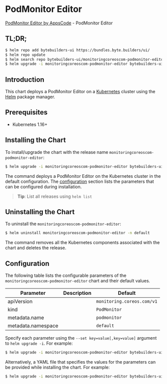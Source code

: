 # PodMonitor Editor

[PodMonitor Editor by AppsCode](https://byte.builders) - PodMonitor Editor

## TL;DR;

```bash
$ helm repo add bytebuilders-ui https://bundles.byte.builders/ui/
$ helm repo update
$ helm search repo bytebuilders-ui/monitoringcoreoscom-podmonitor-editor --version=v0.4.18
$ helm upgrade -i monitoringcoreoscom-podmonitor-editor bytebuilders-ui/monitoringcoreoscom-podmonitor-editor -n default --create-namespace --version=v0.4.18
```

## Introduction

This chart deploys a PodMonitor Editor on a [Kubernetes](http://kubernetes.io) cluster using the [Helm](https://helm.sh) package manager.

## Prerequisites

- Kubernetes 1.16+

## Installing the Chart

To install/upgrade the chart with the release name `monitoringcoreoscom-podmonitor-editor`:

```bash
$ helm upgrade -i monitoringcoreoscom-podmonitor-editor bytebuilders-ui/monitoringcoreoscom-podmonitor-editor -n default --create-namespace --version=v0.4.18
```

The command deploys a PodMonitor Editor on the Kubernetes cluster in the default configuration. The [configuration](#configuration) section lists the parameters that can be configured during installation.

> **Tip**: List all releases using `helm list`

## Uninstalling the Chart

To uninstall the `monitoringcoreoscom-podmonitor-editor`:

```bash
$ helm uninstall monitoringcoreoscom-podmonitor-editor -n default
```

The command removes all the Kubernetes components associated with the chart and deletes the release.

## Configuration

The following table lists the configurable parameters of the `monitoringcoreoscom-podmonitor-editor` chart and their default values.

|     Parameter      | Description |                Default                |
|--------------------|-------------|---------------------------------------|
| apiVersion         |             | <code>monitoring.coreos.com/v1</code> |
| kind               |             | <code>PodMonitor</code>               |
| metadata.name      |             | <code>podmonitor</code>               |
| metadata.namespace |             | <code>default</code>                  |


Specify each parameter using the `--set key=value[,key=value]` argument to `helm upgrade -i`. For example:

```bash
$ helm upgrade -i monitoringcoreoscom-podmonitor-editor bytebuilders-ui/monitoringcoreoscom-podmonitor-editor -n default --create-namespace --version=v0.4.18 --set apiVersion=monitoring.coreos.com/v1
```

Alternatively, a YAML file that specifies the values for the parameters can be provided while
installing the chart. For example:

```bash
$ helm upgrade -i monitoringcoreoscom-podmonitor-editor bytebuilders-ui/monitoringcoreoscom-podmonitor-editor -n default --create-namespace --version=v0.4.18 --values values.yaml
```
